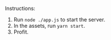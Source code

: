 Instructions:

1. Run `node ./app.js` to start the server.
2. In the assets, run `yarn start`.
3. Profit.